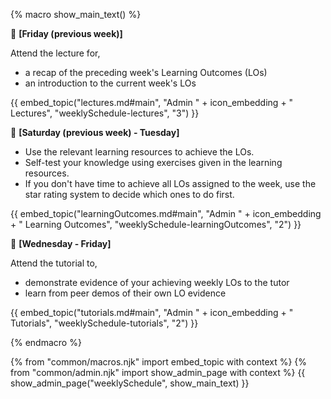 {% macro show_main_text() %}
<div id="main">

:calendar: **[Friday (previous week)]**<br>

Attend the lecture for, 
* a recap of the preceding week's Learning Outcomes (LOs)
* an introduction to the current week's LOs

{{ embed_topic("lectures.md#main", "Admin " + icon_embedding + " Lectures", "weeklySchedule-lectures", "3") }}

<p/>

:calendar: **[Saturday (previous week) - Tuesday]**<br>
 
 * Use the relevant learning resources to achieve the LOs. 
 * Self-test your knowledge using exercises given in the learning resources. 
 * If you don't have time to achieve all LOs assigned to the week, use the star rating system to decide which ones to do first.

{{ embed_topic("learningOutcomes.md#main", "Admin " + icon_embedding + " Learning Outcomes", "weeklySchedule-learningOutcomes", "2") }}

<p/>

:calendar: **[Wednesday - Friday]**<br>
 
Attend the tutorial to,

* demonstrate evidence of your achieving weekly LOs to the tutor
* learn from peer demos of their own LO evidence

{{ embed_topic("tutorials.md#main", "Admin " + icon_embedding + " Tutorials", "weeklySchedule-tutorials", "2") }}


</div>
{% endmacro %}

{% from "common/macros.njk" import embed_topic with context %}
{% from "common/admin.njk" import show_admin_page with context %}
{{ show_admin_page("weeklySchedule", show_main_text) }}